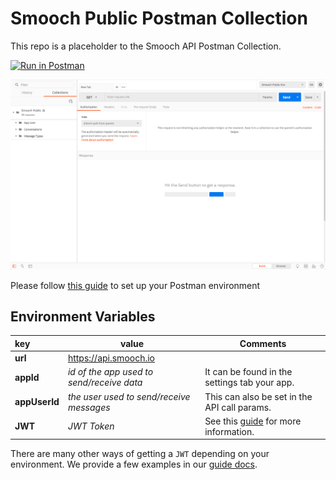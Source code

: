 # Smooch Public Postman Collection
This repo is a placeholder to the Smooch API Postman Collection.

[![Run in Postman](https://run.pstmn.io/button.svg)](https://app.getpostman.com/run-collection/e80a5a4ccd17c2a209c9#?env%5BSmooch%20Public%20Env%5D=W3sia2V5IjoidXJsIiwidmFsdWUiOiJodHRwczovL2FwaS5zbW9vY2guaW8iLCJ0eXBlIjoidGV4dCIsImVuYWJsZWQiOnRydWV9LHsia2V5IjoiYXBwSWQiLCJ2YWx1ZSI6IiIsInR5cGUiOiJ0ZXh0IiwiZW5hYmxlZCI6dHJ1ZX0seyJrZXkiOiJ1c2VySWQiLCJ2YWx1ZSI6IiIsInR5cGUiOiJ0ZXh0IiwiZW5hYmxlZCI6dHJ1ZX0seyJrZXkiOiJKV1QiLCJ2YWx1ZSI6IiIsInR5cGUiOiJ0ZXh0IiwiZW5hYmxlZCI6dHJ1ZX1d)

![Postman Dashboard](/images/postman-dashboard.png "Postman Environment Menu")

Please follow [this guide](https://docs.smooch.io/guide/postman-collection/) to set up your Postman environment


## Environment Variables
| key  | value | Comments |
| :--- | ----- | -------- |
| **url**    | https://api.smooch.io | |
| **appId**  | _id of the app used to send/receive data_ | It can be found in the settings tab your app. |
| **appUserId** | _the user used to send/receive messages_ | This can also be set in the API call params. |
| **JWT**    | _JWT Token_ | See this [guide](https://docs.smooch.io/guide/jwt/#json-web-tokens-jwts) for more information. |

There are many other ways of getting a `JWT` depending on your environment. We provide a few examples in our [guide docs](https://docs.smooch.io/guide/jwt/#json-web-tokens-jwts).
